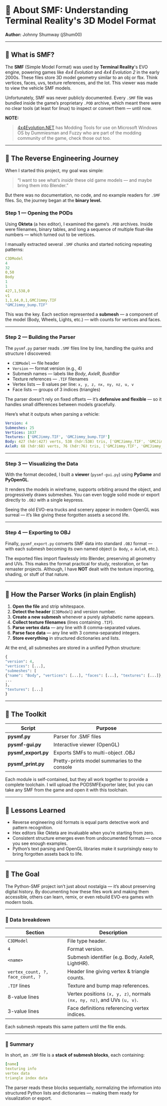 # 📘 About SMF: Understanding Terminal Reality's 3D Model Format
**Author:** Johnny Shumway (jShum00)

---

## 🧠 What is SMF?

The **SMF** (Simple Model Format) was used by **Terminal Reality**'s EVO engine, powering games like *4x4 Evolution* and *4x4 Evolution 2* in the early 2000s. These files store 3D model geometry similar to an obj or fbx. Think vertices, faces, uvs, texture references, and the lot. This viewer was made to view the vehicle SMF models.

Unfortunately, SMF was never publicly documented. Every `.SMF` file was bundled inside the game’s proprietary `.POD` archive, which meant there were no clear tools (at least for linux) to inspect or convert them — until now.

**NOTE:**
> [4x4Evolution.NET](http://www.4x4evolution.net/doku.php?id=modding_tools) has Modding Tools for use on Microsoft Windows OS by Dummiesman and Fuzzy who are part of the modding community of the game, check those out too.

---

## 🧩 The Reverse Engineering Journey

When I started this project, my goal was simple:
> “I want to see what’s *inside* these old game models — and maybe bring them into Blender.”

But there was no documentation, no code, and no example readers for `.SMF` files.
So, the journey began at the **binary level.**

### Step 1 — Opening the PODs
Using **Okteta** (a hex editor), I examined the game’s `.POD` archives.
Inside were filenames, binary tables, and long a sequence of multiple float-like numbers — which turned out to be vertices.

I manually extracted several `.SMF` chunks and started noticing repeating patterns:

```yaml
C3DModel
4
32
0,50
Body
1
1
427,1,538,0
v1
1,1,64,0,1,GMCJimmy.TIF
"GMCJimmy_bump.TIF"
```

This was the key. Each section represented a **submesh** — a component of the model (Body, Wheels, Lights, etc.) — with counts for vertices and faces.

---

### Step 2 — Building the Parser
The `pysmf.py` parser reads `.SMF` files line by line, handling the quirks and structure I discovered:

- `C3DModel` — file header
- `Version` — format version (e.g., 4)
- Submesh names — labels like *Body*, *AxleR*, *BushBar*
- Texture references — `.TIF` filenames
- Vertex lists — 8 values per line: `x, y, z, nx, ny, nz, u, v`
- Face lists — groups of 3 indices (triangles)

The parser doesn’t rely on fixed offsets — it’s **defensive and flexible** — so it handles small differences between models gracefully.

Here’s what it outputs when parsing a vehicle:

```yaml
Version: 4
Submeshes: 25
Vertices: 1837
Textures: ['GMCJimmy.TIF', 'GMCJimmy_bump.TIF']
Body: 427 (hdr:427) verts, 538 (hdr:538) tris, ['GMCJimmy.TIF', 'GMCJimmy_bump.TIF']
AxleR: 68 (hdr:68) verts, 76 (hdr:76) tris, ['GMCJimmy.TIF', 'GMCJimmy_bump.TIF']
```


---

### Step 3 — Visualizing the Data
With the format decoded, I built a **viewer** (`pysmf-gui.py`) using **PyGame** and **PyOpenGL**.

It renders the models in wireframe, supports orbiting around the object, and progressively draws submeshes.
You can even toggle solid mode or export directly to `.OBJ` with a single keypress.

Seeing the old EVO-era trucks and scenery appear in modern OpenGL was surreal — it’s like giving these forgotten assets a second life.

---

### Step 4 — Exporting to OBJ
Finally, `pysmf_export.py` converts SMF data into standard `.OBJ` format —
with each submesh becoming its own named object (`o Body`, `o AxleR`, etc.).

The exported files import flawlessly into Blender, preserving all geometry and UVs.
This makes the format practical for study, restoration, or fan remaster projects.
Although, I have **NOT** dealt with the texture importing, shading, or stuff of that nature.

---

## 🧮 How the Parser Works (in plain English)

1. **Open the file** and strip whitespace.
2. **Detect the header** (`C3DModel`) and version number.
3. **Create a new submesh** whenever a purely alphabetic name appears.
4. **Collect texture filenames** (lines containing `.TIF`).
5. **Parse vertex data** — any line with 8 comma-separated values.
6. **Parse face data** — any line with 3 comma-separated integers.
7. **Store everything** in structured dictionaries and lists.

At the end, all submeshes are stored in a unified Python structure:
```python
{
"version": 4,
"vertices": [...],
"submeshes": [
{"name": "Body", "vertices": [...], "faces": [...], "textures": [...]},
...
],
"textures": [...]
}
```

---

## 🧰 The Toolkit
| Script              | Purpose                                      |
| ------------------- | -------------------------------------------- |
| **pysmf.py**        | Parser for .SMF files                        |
| **pysmf-gui.py**    | Interactive viewer (OpenGL)                  |
| **pysmf_export.py** | Exports SMFs to multi-object .OBJ            |
| **pysmf_print.py**  | Pretty-prints model summaries to the console |

Each module is self-contained, but they all work together to provide a complete toolchain. I will upload the PODSMFExporter later, but you can take any SMF from the game and open it with this toolchain.

---

## 🧭 Lessons Learned
- Reverse engineering old formats is equal parts detective work and pattern recognition.
- Hex editors like Okteta are invaluable when you’re starting from zero.
- Consistent structure emerges even from undocumented formats — once you see enough examples.
- Python’s text parsing and OpenGL libraries make it surprisingly easy to bring forgotten assets back to life.

---

## 🎯 The Goal

The Python-SMF project isn’t just about nostalgia — it’s about preserving digital history.
By documenting how these files work and making them accessible, others can learn, remix, or even rebuild EVO-era games with modern tools.

---


### 🧮 Data breakdown

| Section | Description |
|----------|-------------|
| `C3DModel` | File type header. |
| `4` | Format version. |
| `<name>` | Submesh identifier (e.g. Body, AxleR, LightHR). |
| `vertex_count, ?, face_count, ?` | Header line giving vertex & triangle counts. |
| `.TIF` lines | Texture and bump map references. |
| 8-value lines | Vertex positions `(x, y, z)`, normals `(nx, ny, nz)`, and UVs `(u, v)`. |
| 3-value lines | Face definitions referencing vertex indices. |

Each submesh repeats this same pattern until the file ends.

---

### 📜 Summary

In short, an `.SMF` file is a **stack of submesh blocks**, each containing:

```yaml
[name]
texturing info
vertex data
triangle index data
```


The parser reads these blocks sequentially, normalizing the information into structured Python lists and dictionaries — making them ready for visualization or export.



